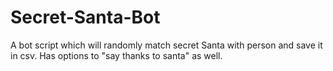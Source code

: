 # Secret-Santa-Bot
A bot script which will randomly match secret Santa with person and save it in csv. Has options to "say thanks to santa" as well.
